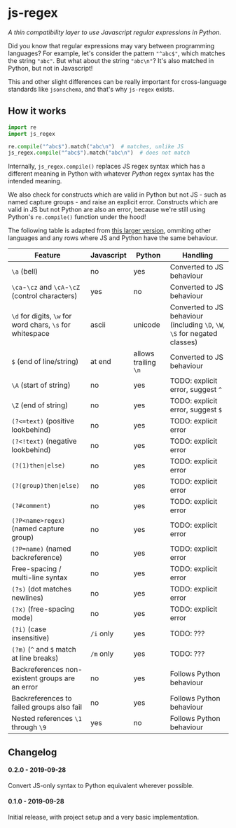 # js-regex

*A thin compatibility layer to use Javascript regular expressions in Python.*

Did you know that regular expressions may vary between programming languages?
For example, let's consider the pattern `"^abc$"`, which matches the string
`"abc"`.  But what about the string `"abc\n"`?  It's also matched in Python,
but not in Javascript!

This and other slight differences can be really important for cross-language
standards like `jsonschema`, and that's why `js-regex` exists.

## How it works

```python
import re
import js_regex

re.compile("^abc$").match("abc\n")  # matches, unlike JS
js_regex.compile("^abc$").match("abc\n")  # does not match
```

Internally, `js_regex.compile()` replaces JS regex syntax which has a different
meaning in Python with whatever *Python* regex syntax has the intended meaning.

We also check for constructs which are valid in Python but not JS - such as
named capture groups - and raise an explicit error.  Constructs which are valid
in JS but not Python are also an error, because we're still using Python's
`re.compile()` function under the hood!

The following table is adapted from [this larger version](https://web.archive.org/web/20130830063653/http://www.regular-expressions.info:80/refflavors.html),
ommiting other languages and any rows where JS and Python have the same behaviour.

| Feature                               | Javascript    | Python    | Handling
| ---                                   | ---           | ---       | ---
| `\a` (bell)                           | no            | yes       | Converted to JS behaviour
| `\ca`-`\cz` and `\cA`-`\cZ` (control characters) | yes | no       | Converted to JS behaviour
| `\d` for digits, `\w` for word chars, `\s` for whitespace | ascii | unicode | Converted to JS behaviour (including `\D`, `\W`, `\S` for negated classes)
| `$` (end of line/string)              | at end        | allows trailing `\n` | Converted to JS behaviour
| `\A` (start of string)                | no            | yes       | TODO: explicit error, suggest `^`
| `\Z` (end of string)                  | no            | yes       | TODO: explicit error, suggest `$`
| `(?<=text)` (positive lookbehind)     | no            | yes       | TODO: explicit error
| `(?<!text)` (negative lookbehind)     | no            | yes       | TODO: explicit error
| `(?(1)then\|else)`                    | no            | yes       | TODO: explicit error
| `(?(group)then\|else)`                | no            | yes       | TODO: explicit error
| `(?#comment)`                         | no            | yes       | TODO: explicit error
| `(?P<name>regex)` (named capture group) | no          | yes       | TODO: explicit error
| `(?P=name)` (named backreference)     | no            | yes       | TODO: explicit error
| Free-spacing / multi-line syntax      | no            | yes       | TODO: explicit error
| `(?s)` (dot matches newlines)         | no            | yes       | TODO: explicit error
| `(?x)` (free-spacing mode)            | no            | yes       | TODO: explicit error
| `(?i)` (case insensitive)             | `/i` only     | yes       | TODO: ???
| `(?m)` (`^` and `$` match at line breaks) | `/m` only | yes       | TODO: ???
| Backreferences non-existent groups are an error | no  | yes       | Follows Python behaviour
| Backreferences to failed groups also fail | no        | yes       | Follows Python behaviour
| Nested references `\1` through `\9`   | yes           | no        | Follows Python behaviour


## Changelog

#### 0.2.0 - 2019-09-28
Convert JS-only syntax to Python equivalent wherever possible.

#### 0.1.0 - 2019-09-28
Initial release, with project setup and a very basic implementation.
